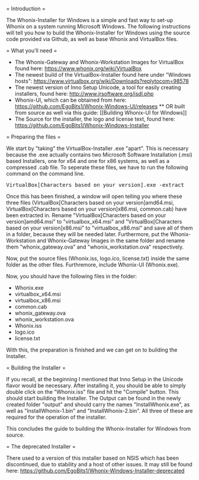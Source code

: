 = Introduction =

The Whonix-Installer for Windows is a simple and fast way to set-up Whonix on a system running Microsoft Windows. The following instructions will tell you how to build the Whonix-Installer for Windows using the source code provided via Github, as well as base Whonix and VirtualBox files.

= What you'll need =

* The Whonix-Gateway and Whonix-Workstation Images for VirtualBox found here: https://www.whonix.org/wiki/VirtualBox
* The newest build of the VirtualBox-Installer found here under "Windows hosts": https://www.virtualbox.org/wiki/Downloads?replytocom=98578
* The newest version of Inno Setup Unicode, a tool for easily creating installers, found here: http://www.jrsoftware.org/isdl.php
* Whonix-UI, which can be obtained from here: https://github.com/EgoBits1/Whonix-Windows-UI/releases
** OR built from source as well via this guide: [[Building Whonix-UI for Windows]]
* The Source for the installer, the logo and license text, found here: https://github.com/EgoBits1/Whonix-Windows-Installer

= Preparing the files =

We start by "taking" the VirtualBox-Installer .exe "apart". This is necessary because the .exe actually contains two Microsoft Software Installation (.msi) based Installers, one for x64 and one for x86 systems, as well as a compressed .cab file. To seperate these files, we have to run the following command on the command line.

<pre>
VirtualBox[Characters based on your version].exe -extract
</pre>

Once this has been finished, a window will open telling you where these three files (VirtualBox[Characters based on your version]amd64.msi, VirtualBox[Characters based on your version]x86.msi, common.cab) have been extracted in. Rename "VirtualBox[Characters based on your version]amd64.msi" to "virtualbox_x64.msi" and "VirtualBox[Characters based on your version]x86.msi" to "virtualbox_x86.msi" and save all of them in a folder, because they will be needed later. Furthermore, put the Whonix-Workstation and Whonix-Gateway Images in the same folder and rename them "whonix_gateway.ova" and "whonix_workstation.ova" respectively.

Now, put the source files (Whonix.iss, logo.ico, license.txt) inside the same folder as the other files. Furthremore, include Whonix-UI (Whonix.exe).

Now, you should have the following files in the folder:

* Whonix.exe
* virtualbox_x64.msi
* virtualbox_x86.msi
* common.cab
* whonix_gateway.ova
* whonix_workstation.ova
* Whonix.iss
* logo.ico
* license.txt

With this, the preparation is finished and we can get on to building the Installer.

= Building the Installer =

If you recall, at the beginning I mentioned that Inno Setup in the Unicode flavor would be necessary. After installing it, you should be able to simply double click on the "Whonix.iss" file and hit the "Compile" button. This should start building the Installer. The Output can be found in the newly created folder "output" and should carry the names "InstallWhonix.exe", as well as "InstallWhonix-1.bin" and "InstallWhonix-2.bin". All three of these are required for the operation of the installer.

This concludes the guide to building the Whonix-Installer for Windows from source.

= The deprecated Installer =

There used to a version of this installer based on NSIS which has been discontinued, due to stability and a host of other issues. It may still be found here: https://github.com/EgoBits1/Whonix-Windows-Installer-deprecated
